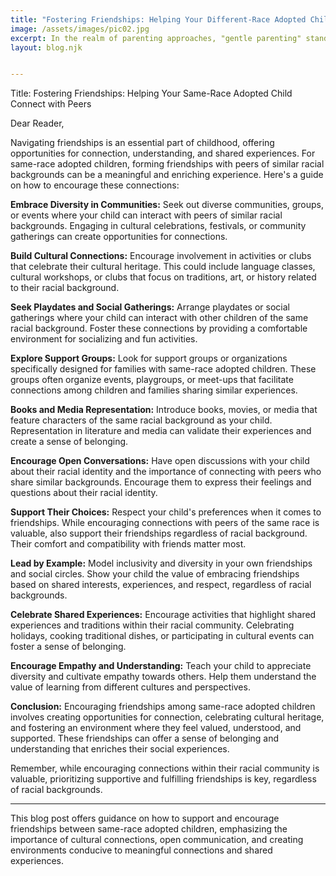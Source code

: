 ```yaml
---
title: "Fostering Friendships: Helping Your Different-Race Adopted Child Connect with Peers"
image: /assets/images/pic02.jpg
excerpt: In the realm of parenting approaches, "gentle parenting" stands as a philosophy centered on fostering a nurturing, respectful, and empathetic relationship between parents and children. 
layout: blog.njk


---
```


Title: Fostering Friendships: Helping Your Same-Race Adopted Child Connect with Peers

Dear Reader,

Navigating friendships is an essential part of childhood, offering opportunities for connection, understanding, and shared experiences. For same-race adopted children, forming friendships with peers of similar racial backgrounds can be a meaningful and enriching experience. Here's a guide on how to encourage these connections:

**Embrace Diversity in Communities:** Seek out diverse communities, groups, or events where your child can interact with peers of similar racial backgrounds. Engaging in cultural celebrations, festivals, or community gatherings can create opportunities for connections.

**Build Cultural Connections:** Encourage involvement in activities or clubs that celebrate their cultural heritage. This could include language classes, cultural workshops, or clubs that focus on traditions, art, or history related to their racial background.

**Seek Playdates and Social Gatherings:** Arrange playdates or social gatherings where your child can interact with other children of the same racial background. Foster these connections by providing a comfortable environment for socializing and fun activities.

**Explore Support Groups:** Look for support groups or organizations specifically designed for families with same-race adopted children. These groups often organize events, playgroups, or meet-ups that facilitate connections among children and families sharing similar experiences.

**Books and Media Representation:** Introduce books, movies, or media that feature characters of the same racial background as your child. Representation in literature and media can validate their experiences and create a sense of belonging.

**Encourage Open Conversations:** Have open discussions with your child about their racial identity and the importance of connecting with peers who share similar backgrounds. Encourage them to express their feelings and questions about their racial identity.

**Support Their Choices:** Respect your child's preferences when it comes to friendships. While encouraging connections with peers of the same race is valuable, also support their friendships regardless of racial background. Their comfort and compatibility with friends matter most.

**Lead by Example:** Model inclusivity and diversity in your own friendships and social circles. Show your child the value of embracing friendships based on shared interests, experiences, and respect, regardless of racial backgrounds.

**Celebrate Shared Experiences:** Encourage activities that highlight shared experiences and traditions within their racial community. Celebrating holidays, cooking traditional dishes, or participating in cultural events can foster a sense of belonging.

**Encourage Empathy and Understanding:** Teach your child to appreciate diversity and cultivate empathy towards others. Help them understand the value of learning from different cultures and perspectives.

**Conclusion:**
Encouraging friendships among same-race adopted children involves creating opportunities for connection, celebrating cultural heritage, and fostering an environment where they feel valued, understood, and supported. These friendships can offer a sense of belonging and understanding that enriches their social experiences.

Remember, while encouraging connections within their racial community is valuable, prioritizing supportive and fulfilling friendships is key, regardless of racial backgrounds.

---

This blog post offers guidance on how to support and encourage friendships between same-race adopted children, emphasizing the importance of cultural connections, open communication, and creating environments conducive to meaningful connections and shared experiences.